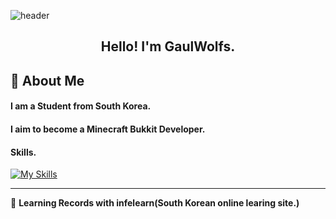 
![header](https://capsule-render.vercel.app/api?type=waving&color=gradient&height=300&section=header&text=Gaulwolfs:%20Java%20Developer%20)

<h2 align="center"> Hello! I'm GaulWolfs.</h2>
<p align="center">
</p>
<div>
  <!--Body-->
  
  ## 👀 About Me
  #### I am a Student from South Korea.<br/>
  #### I aim to become a Minecraft Bukkit Developer.<br/>
  #### Skills.
  [![My Skills](https://skillicons.dev/icons?i=java,kotlin,js,linux,mysql&theme=light)](https://skillicons.dev)
  <br/>
</div>

-------
📝 **Learning Records with infelearn(South Korean online learing site.)**
